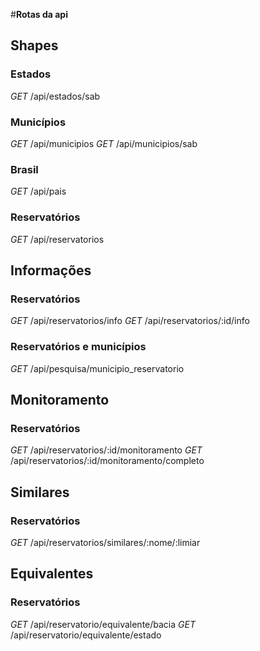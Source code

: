 #**Rotas da api**

## Shapes
### **Estados**
*GET*           /api/estados/sab

### **Municípios**
*GET*           /api/municipios
*GET*           /api/municipios/sab

### **Brasil**
*GET*           /api/pais

### **Reservatórios**
*GET*           /api/reservatorios

## Informações
### **Reservatórios**
*GET*           /api/reservatorios/info
*GET*           /api/reservatorios/:id/info
### **Reservatórios e municípios**
*GET*           /api/pesquisa/municipio_reservatorio

## Monitoramento
### **Reservatórios**
*GET*           /api/reservatorios/:id/monitoramento
*GET*           /api/reservatorios/:id/monitoramento/completo


## Similares
### **Reservatórios**
*GET*           /api/reservatorios/similares/:nome/:limiar


## Equivalentes
### **Reservatórios**
*GET*           /api/reservatorio/equivalente/bacia
*GET*           /api/reservatorio/equivalente/estado

